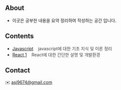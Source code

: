 
## About 
 * 이곳은 공부한 내용을 요약 정리하여 작성하는 공간 입니다.

## Contents 
* [Javascript](./javascript.md) &nbsp;&nbsp; <span style="color:#444"> javascript에 대한 기초 지식 및 이론 정리 </span>
* [React 1](./react.md) &nbsp;&nbsp; <span style="color:#444"> React에 대한 간단한 설명 및 개발환경 </span> 

## Contact 
:envelope: asj9674@gmail.com
